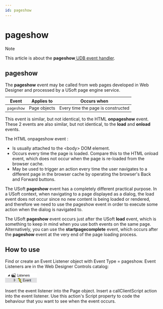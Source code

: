 ```yaml
---
id: pageshow
---
```


# pageshow



> [!NOTE]
> This article is about the **pageshow**[ UDB event handler](/docs/Web%20and%20app%20UIs/UDB%20Events).

## **pageshow**

The **pageshow** event may be called from web pages developed in Web Designer and processed by a USoft page engine service.

|**Event**|**Applies to**|**Occurs when**|
|--------|--------|--------|
|`pageshow`|Page objects|Every time the page is constructed|



This event is similar, but not identical, to the HTML **onpageshow** event. These 2 events are also similar, but not identical, to the **load** and **onload** events.

The HTML onpageshow event :

- Is usually attached to the \<body> DOM element.
- Occurs every time the page is loaded. Compare this to the HTML onload event, which does not occur when the page is re-loaded from the browser cache.
- May be used to trigger an action every time the user navigates to a different page in the browser cache by operating the browser's Back and Forward buttons.

The USoft **pageshow** event has a completely different practical purpose. In a USoft context, when navigating to a page displayed as a dialog, the load event does not occur since no new content is being loaded or rendered, and therefore we need to use the pageshow event in order to execute some action when the dialog is navigated to.

The USoft **pageshow** event occurs just after the USoft **load** event, which is something to keep in mind when you use both events on the same page. Alternatively, you can use the **startpagecomplete** event, which occurs after the **pageshow** event at the very end of the page loading process.

## How to use

Find or create an Event Listener object with Event Type = pageshow. Event Listeners are in the Web Designer Controls catalog:

![](./assets/ff8672be-ff07-426e-ba7e-0ecf37444b63.png)

Insert the event listener into the Page object. Insert a callClientScript action into the event listener. Use this action's Script property to code the behaviour that you want to see when the event occurs.